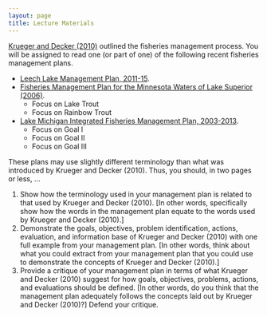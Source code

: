 ```yaml
---
layout: page
title: Lecture Materials
---
```


[Krueger and Decker (2010)](KruegerDecker_2010_Process.pdf) outlined the fisheries management process.  You will be assigned to read one (or part of one) of the following recent fisheries management plans.

* [Leech Lake Management Plan, 2011-15](http://files.dnr.state.mn.us/recreation/fishing/largelakes/leech/leechlakemp.pdf).
* [Fisheries Management Plan for the Minnesota Waters of Lake Superior (2006)](http://files.dnr.state.mn.us/publications/fisheries/special_reports/163.pdf).
    * Focus on Lake Trout
    * Focus on Rainbow Trout
* [Lake Michigan Integrated Fisheries Management Plan, 2003-2013](http://dnr.wi.gov/topic/fishing/Documents/LakeMichigan/LMIFMP2003-2013.pdf).
    * Focus on Goal I
    * Focus on Goal II
    * Focus on Goal III

These plans may use slightly different terminology than what was introduced by Krueger and Decker (2010).  Thus, you should, in two pages or less, ...

1. Show how the terminology used in your management plan is related to that used by Krueger and Decker (2010).  [In other words, specifically show how the words in the management plan equate to the words used by Krueger and Decker (2010).]
1. Demonstrate the goals, objectives, problem identification, actions, evaluation, and information base of Krueger and Decker (2010) with one full example from your management plan. [In other words, think about what you could extract from your management plan that you could use to demonstrate the concepts of Krueger and Decker (2010).]
1. Provide a critique of your management plan in terms of what Krueger and Decker (2010) suggest for how goals, objectives, problems, actions, and evaluations should be defined. [In other words, do you think that the management plan adequately follows the concepts laid out by Krueger and Decker (2010)?]   Defend your critique.
